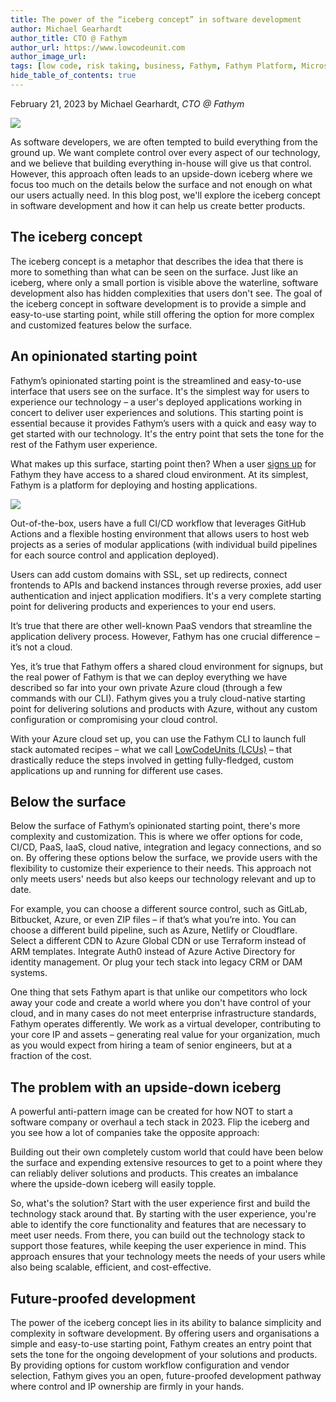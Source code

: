 ```yaml
---
title: The power of the “iceberg concept” in software development
author: Michael Gearhardt
author_title: CTO @ Fathym
author_url: https://www.lowcodeunit.com
author_image_url: 
tags: [low code, risk taking, business, Fathym, Fathym Platform, Microsoft Azure, Azure, landing pages, composable]
hide_table_of_contents: true
---
```


February 21, 2023 by Michael Gearhardt, _CTO @ Fathym_

![](https://www.fathym.com/img/iceberg-vector.png)

As software developers, we are often tempted to build everything from the ground up. We want complete control over every aspect of our technology, and we believe that building everything in-house will give us that control. However, this approach often leads to an upside-down iceberg where we focus too much on the details below the surface and not enough on what our users actually need. In this blog post, we'll explore the iceberg concept in software development and how it can help us create better products.

## The iceberg concept

The iceberg concept is a metaphor that describes the idea that there is more to something than what can be seen on the surface. Just like an iceberg, where only a small portion is visible above the waterline, software development also has hidden complexities that users don't see. The goal of the iceberg concept in software development is to provide a simple and easy-to-use starting point, while still offering the option for more complex and customized features below the surface.

## An opinionated starting point

Fathym’s opinionated starting point is the streamlined and easy-to-use interface that users see on the surface. It's the simplest way for users to experience our technology – a user's deployed applications working in concert to deliver user experiences and solutions. This starting point is essential because it provides Fathym’s users with a quick and easy way to get started with our technology. It's the entry point that sets the tone for the rest of the Fathym user experience.

What makes up this surface, starting point then? When a user [signs up](https://www.fathym.com/dashboard/) for Fathym they have access to a shared cloud environment. At its simplest, Fathym is a platform for deploying and hosting applications.

![](https://www.fathym.com/img/deploy-a-project.png)

Out-of-the-box, users have a full CI/CD workflow that leverages GitHub Actions and a flexible hosting environment that allows users to host web projects as a series of modular applications (with individual build pipelines for each source control and application deployed).

Users can add custom domains with SSL, set up redirects, connect frontends to APIs and backend instances through reverse proxies, add user authentication and inject application modifiers. It's a very complete starting point for delivering products and experiences to your end users.

It’s true that there are other well-known PaaS vendors that streamline the application delivery process. However, Fathym has one crucial difference – it’s not a cloud.

Yes, it’s true that Fathym offers a shared cloud environment for signups, but the real power of Fathym is that we can deploy everything we have described so far into your own private Azure cloud (through a few commands with our CLI). Fathym gives you a truly cloud-native starting point for delivering solutions and products with Azure, without any custom configuration or compromising your cloud control.

With your Azure cloud set up, you can use the Fathym CLI to launch full stack automated recipes – what we call [LowCodeUnits (LCUs)](https://www.fathym.com/blog/articles/2023/february/2023-02-06-composable-low-code-application-development) – that drastically reduce the steps involved in getting fully-fledged, custom applications up and running for different use cases.

## Below the surface

Below the surface of Fathym’s opinionated starting point, there's more complexity and customization. This is where we offer options for code, CI/CD, PaaS, IaaS, cloud native, integration and legacy connections, and so on. By offering these options below the surface, we provide users with the flexibility to customize their experience to their needs. This approach not only meets users' needs but also keeps our technology relevant and up to date.

For example, you can choose a different source control, such as GitLab, Bitbucket, Azure, or even ZIP files – if that’s what you’re into. You can choose a different build pipeline, such as Azure, Netlify or Cloudflare. Select a different CDN to Azure Global CDN or use Terraform instead of ARM templates. Integrate Auth0 instead of Azure Active Directory for identity management. Or plug your tech stack into legacy CRM or DAM systems.

One thing that sets Fathym apart is that unlike our competitors who lock away your code and create a world where you don't have control of your cloud, and in many cases do not meet enterprise infrastructure standards, Fathym operates differently. We work as a virtual developer, contributing to your core IP and assets – generating real value for your organization, much as you would expect from hiring a team of senior engineers, but at a fraction of the cost.

## The problem with an upside-down iceberg

A powerful anti-pattern image can be created for how NOT to start a software company or overhaul a tech stack in 2023. Flip the iceberg and you see how a lot of companies take the opposite approach:

Building out their own completely custom world that could have been below the surface and expending extensive resources to get to a point where they can reliably deliver solutions and products. This creates an imbalance where the upside-down iceberg will easily topple.

So, what's the solution? Start with the user experience first and build the technology stack around that. By starting with the user experience, you're able to identify the core functionality and features that are necessary to meet user needs. From there, you can build out the technology stack to support those features, while keeping the user experience in mind. This approach ensures that your technology meets the needs of your users while also being scalable, efficient, and cost-effective.

## Future-proofed development 

The power of the iceberg concept lies in its ability to balance simplicity and complexity in software development. By offering users and organisations a simple and easy-to-use starting point, Fathym creates an entry point that sets the tone for the ongoing development of your solutions and products. By providing options for custom workflow configuration and vendor selection, Fathym gives you an open, future-proofed development pathway where control and IP ownership are firmly in your hands.